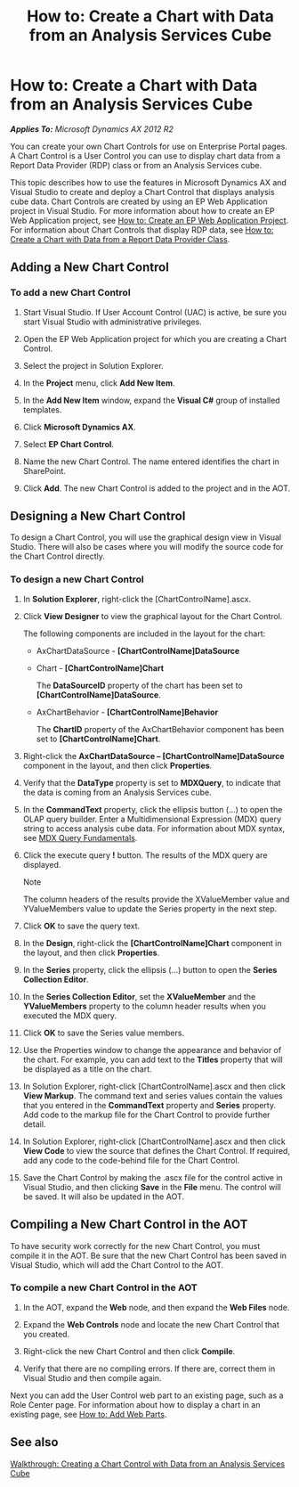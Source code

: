 ﻿---
title: 'How to: Create a Chart with Data from an Analysis Services Cube'
TOCTitle: 'How to: Create a Chart with Data from an Analysis Services Cube'
ms:assetid: fa936f30-9c6e-4d06-a605-5d4ee949c9f2
ms:mtpsurl: https://msdn.microsoft.com/en-us/library/Hh965688(v=AX.60)
ms:contentKeyID: 46332001
ms.date: 11/07/2012
mtps_version: v=AX.60
---

# How to: Create a Chart with Data from an Analysis Services Cube 


_**Applies To:** Microsoft Dynamics AX 2012 R2_

You can create your own Chart Controls for use on Enterprise Portal pages. A Chart Control is a User Control you can use to display chart data from a Report Data Provider (RDP) class or from an Analysis Services cube.

This topic describes how to use the features in Microsoft Dynamics AX and Visual Studio to create and deploy a Chart Control that displays analysis cube data. Chart Controls are created by using an EP Web Application project in Visual Studio. For more information about how to create an EP Web Application project, see [How to: Create an EP Web Application Project](how-to-create-an-ep-web-application-project.md). For information about Chart Controls that display RDP data, see [How to: Create a Chart with Data from a Report Data Provider Class](how-to-create-a-chart-with-data-from-a-report-data-provider-class.md).

## Adding a New Chart Control

### To add a new Chart Control

1.  Start Visual Studio. If User Account Control (UAC) is active, be sure you start Visual Studio with administrative privileges.

2.  Open the EP Web Application project for which you are creating a Chart Control.

3.  Select the project in Solution Explorer.

4.  In the **Project** menu, click **Add New Item**.

5.  In the **Add New Item** window, expand the **Visual C\#** group of installed templates.

6.  Click **Microsoft Dynamics AX**.

7.  Select **EP Chart Control**.

8.  Name the new Chart Control. The name entered identifies the chart in SharePoint.

9.  Click **Add**. The new Chart Control is added to the project and in the AOT.

## Designing a New Chart Control

To design a Chart Control, you will use the graphical design view in Visual Studio. There will also be cases where you will modify the source code for the Chart Control directly.

### To design a new Chart Control

1.  In **Solution Explorer**, right-click the \[ChartControlName\].ascx.

2.  Click **View Designer** to view the graphical layout for the Chart Control.
    
    The following components are included in the layout for the chart:
    
      - AxChartDataSource - **\[ChartControlName\]DataSource**
    
      - Chart - **\[ChartControlName\]Chart**
        
        The **DataSourceID** property of the chart has been set to **\[ChartControlName\]DataSource**.
    
      - AxChartBehavior - **\[ChartControlName\]Behavior**
        
        The **ChartID** property of the AxChartBehavior component has been set to **\[ChartControlName\]Chart**.

3.  Right-click the **AxChartDataSource – \[ChartControlName\]DataSource** component in the layout, and then click **Properties**.

4.  Verify that the **DataType** property is set to **MDXQuery**, to indicate that the data is coming from an Analysis Services cube.

5.  In the **CommandText** property, click the ellipsis button (...) to open the OLAP query builder. Enter a Multidimensional Expression (MDX) query string to access analysis cube data. For information about MDX syntax, see [MDX Query Fundamentals](http://go.microsoft.com/fwlink/?linkid=247282).

6.  Click the execute query **\!** button. The results of the MDX query are displayed.
    

    > [!NOTE]
    > <P>The column headers of the results provide the XValueMember value and YValueMembers value to update the Series property in the next step.</P>



7.  Click **OK** to save the query text.

8.  In the **Design**, right-click the **\[ChartControlName\]Chart** component in the layout, and then click **Properties**.

9.  In the **Series** property, click the ellipsis (…) button to open the **Series Collection Editor**.

10. In the **Series Collection Editor**, set the **XValueMember** and the **YValueMembers** property to the column header results when you executed the MDX query.

11. Click **OK** to save the Series value members.

12. Use the Properties window to change the appearance and behavior of the chart. For example, you can add text to the **Titles** property that will be displayed as a title on the chart.

13. In Solution Explorer, right-click \[ChartControlName\].ascx and then click **View Markup**. The command text and series values contain the values that you entered in the **CommandText** property and **Series** property. Add code to the markup file for the Chart Control to provide further detail.

14. In Solution Explorer, right-click \[ChartControlName\].ascx and then click **View Code** to view the source that defines the Chart Control. If required, add any code to the code-behind file for the Chart Control.

15. Save the Chart Control by making the .ascx file for the control active in Visual Studio, and then clicking **Save** in the **File** menu. The control will be saved. It will also be updated in the AOT.

## Compiling a New Chart Control in the AOT

To have security work correctly for the new Chart Control, you must compile it in the AOT. Be sure that the new Chart Control has been saved in Visual Studio, which will add the Chart Control to the AOT.

### To compile a new Chart Control in the AOT

1.  In the AOT, expand the **Web** node, and then expand the **Web Files** node.

2.  Expand the **Web Controls** node and locate the new Chart Control that you created.

3.  Right-click the new Chart Control and then click **Compile**.

4.  Verify that there are no compiling errors. If there are, correct them in Visual Studio and then compile again.

Next you can add the User Control web part to an existing page, such as a Role Center page. For information about how to display a chart in an existing page, see [How to: Add Web Parts](how-to-add-web-parts.md).

## See also

[Walkthrough: Creating a Chart Control with Data from an Analysis Services Cube](walkthrough-creating-a-chart-control-with-data-from-an-analysis-services-cube.md)

